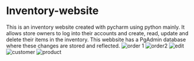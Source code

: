 # Inventory-website
  This is an inventory website created with pycharm using python mainly. 
  It allows store owners to log into their accounts and create, read, update and delete their items in the inventory.
  This webbsite has a PgAdmin database where these changes are stored and reflected.
  ![order 1](https://github.com/FavourBablo/Inventory-website/assets/93310795/9b12c114-c36b-42de-9533-99c8c2fe7bcc)
![order2](https://github.com/FavourBablo/Inventory-website/assets/93310795/c7afe05d-dae4-4ab1-9eca-501353a201b5)
![edit](https://github.com/FavourBablo/Inventory-website/assets/93310795/a7a72630-439f-4651-9813-6c31e027199a)
![customer](https://github.com/FavourBablo/Inventory-website/assets/93310795/5abd23eb-50d6-4a03-84da-5fd28c307518)
![product](https://github.com/FavourBablo/Inventory-website/assets/93310795/de8807a5-38c3-48fc-a378-f09c1f5af612)
